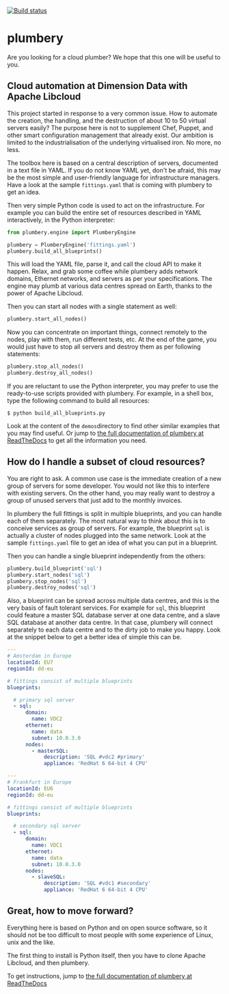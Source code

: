 [![Build status](https://img.shields.io/travis/bernard357/plumbery.svg)](https://travis-ci.org/bernard357/plumbery)

# plumbery

Are you looking for a cloud plumber? We hope that this one will be useful to
you.

## Cloud automation at Dimension Data with Apache Libcloud

This project started in response to a very common issue. How to automate the
creation, the handling, and the destruction of about 10 to 50 virtual servers
easily? The purpose here is not to supplement Chef, Puppet, and other smart
configuration management that already exist. Our ambition is limited to the
industrialisation of the underlying virtualised iron. No more, no less.

The toolbox here is based on a central description of servers,
documented in a text file in YAML. If you do not know YAML yet, don't be
afraid, this may be the most simple and user-friendly language for
infrastructure managers. Have a look at the sample `fittings.yaml`
that is coming with plumbery to get an idea.

Then very simple Python code is used to act on the infrastructure. For example
you can build the entire set of resources described in YAML interactively, in
the Python interpreter:

```python
from plumbery.engine import PlumberyEngine

plumbery = PlumberyEngine('fittings.yaml')
plumbery.build_all_blueprints()
```

This will load the YAML file, parse it, and call the cloud API to make it
happen. Relax, and grab some coffee while plumbery adds network domains,
Ethernet networks, and servers as per your specifications. The engine may plumb
at various data centres spread on Earth, thanks to the power of Apache Libcloud.

Then you can start all nodes with a single statement as well:

```python
plumbery.start_all_nodes()
```

Now you can concentrate on important things, connect remotely to the nodes,
play with them, run different tests, etc. At the end of the game, you would
just have to stop all servers and destroy them as per following statements:

```python
plumbery.stop_all_nodes()
plumbery.destroy_all_nodes()
```

If you are reluctant to use the Python interpreter, you may prefer to use the
ready-to-use scripts provided with plumbery. For example, in a shell box,
type the following command to build all resources:

    $ python build_all_blueprints.py

Look at the content of the ``demos``directory to find other similar examples
that you may find useful. Or jump to [the full documentation of plumbery at
ReadTheDocs](https://plumbery.readthedocs.org) to get all the information you need.

## How do I handle a subset of cloud resources?

You are right to ask. A common use case is the immediate creation of a new
group of servers for some developer. You would not like this to interfere
with existing servers. On the other hand, you may really want to destroy a
group of unused servers that just add to the monthly invoices.

In plumbery the full fittings is split in multiple blueprints, and you can
handle each of them separately. The most natural way to think about this is to
conceive services as group of servers. For example, the blueprint ``sql`` is
actually a cluster of nodes plugged into the same network. Look at the sample
``fittings.yaml`` file to get an idea of what you can put in a blueprint.

Then you can handle a single blueprint independently from the others:

```python
plumbery.build_blueprint('sql')
plumbery.start_nodes('sql')
plumbery.stop_nodes('sql')
plumbery.destroy_nodes('sql')
```

Also, a blueprint can be spread across multiple data centres, and this is the
very basis of fault tolerant services. For example for ``sql``, this blueprint
could feature a master SQL database server at one data centre, and a slave SQL
database at another data centre. In that case, plumbery will connect separately
to each data centre and to the dirty job to make you happy. Look at the snippet
below to get a better idea of simple this can be.

```yaml
---
# Amsterdam in Europe
locationId: EU7
regionId: dd-eu

# fittings consist of multiple blueprints
blueprints:

  # primary sql server
  - sql:
      domain:
        name: VDC2
      ethernet:
        name: data
        subnet: 10.0.3.0
      nodes:
        - masterSQL:
            description: 'SQL #vdc2 #primary'
            appliance: 'RedHat 6 64-bit 4 CPU'

---
# Frankfurt in Europe
locationId: EU6
regionId: dd-eu

# fittings consist of multiple blueprints
blueprints:

  # secondary sql server
  - sql:
      domain:
        name: VDC1
      ethernet:
        name: data
        subnet: 10.0.3.0
      nodes:
        - slaveSQL:
            description: 'SQL #vdc1 #secondary'
            appliance: 'RedHat 6 64-bit 4 CPU'

```

## Great, how to move forward?

Everything here is based on Python and on open source software, so it should
not be too difficult to most people with some experience of Linux, unix and
the like.

The first thing to install is Python itself, then you have to clone Apache
Libcloud, and then plumbery.

To get instructions, jump to [the full documentation of plumbery at ReadTheDocs](https://plumbery.readthedocs.org)


